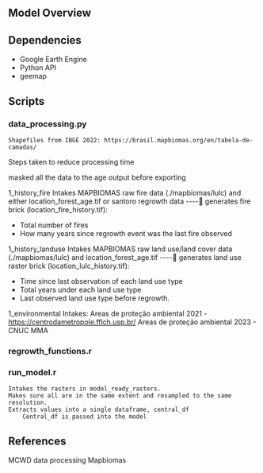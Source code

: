 


## Model Overview


## Dependencies
- Google Earth Engine
- Python API
- geemap

## Scripts
### data_processing.py
	Shapefiles from IBGE 2022: https://brasil.mapbiomas.org/en/tabela-de-camadas/

Steps taken to reduce processing time

masked all the data to the age output before exporting



1_history_fire
	Intakes MAPBIOMAS raw fire data (./mapbiomas/lulc) and either location_forest_age.tif or santoro regrowth data ---- generates fire brick (location_fire_history.tif):
-	Total number of fires
-	How many years since regrowth event was the last fire observed

1_history_landuse
	Intakes MAPBIOMAS raw land use/land cover data (./mapbiomas/lulc) and 	location_forest_age.tif  ---- generates land use raster brick (location_lulc_history.tif):
-	Time since last observation of each land use type
-	Total years under each land use type
-	Last observed land use type before regrowth.

1_environmental
	Intakes: 
Areas de proteção ambiental 2021 - https://centrodametropole.fflch.usp.br/
Areas de proteção ambiental 2023 - CNUC MMA




### regrowth_functions.r


### run_model.r

	Intakes the rasters in model_ready_rasters.
	Makes sure all are in the same extent and resampled to the same resolution.
	Extracts values into a single dataframe, central_df
		Central_df is passed into the model


## References

MCWD data processing
Mapbiomas
